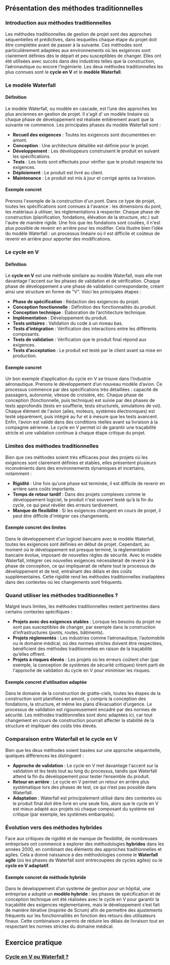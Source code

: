 ## Présentation des méthodes traditionnelles

### Introduction aux méthodes traditionnelles

Les méthodes traditionnelles de gestion de projet sont des approches séquentielles et prédictives, dans lesquelles
chaque étape du projet doit être complétée avant de passer à la suivante. Ces méthodes sont particulièrement adaptées
aux environnements où les exigences sont clairement définies dès le départ et peu susceptibles de changer. Elles ont été
utilisées avec succès dans des industries telles que la construction, l’aéronautique ou encore l’ingénierie. Les deux
méthodes traditionnelles les plus connues sont le **cycle en V** et le **modèle Waterfall**.

### Le modèle Waterfall

#### Définition

Le modèle Waterfall, ou modèle en cascade, est l’une des approches les plus anciennes en gestion de projet. Il s'agit d'
un modèle linéaire où chaque phase de développement est réalisée entièrement avant que la suivante ne commence. Les
principales phases du modèle Waterfall sont :

- **Recueil des exigences** : Toutes les exigences sont documentées en amont.
- **Conception** : Une architecture détaillée est définie pour le projet.
- **Développement** : Les développeurs construisent le produit en suivant les spécifications.
- **Tests** : Les tests sont effectués pour vérifier que le produit respecte les exigences.
- **Déploiement** : Le produit est livré au client.
- **Maintenance** : Le produit est mis à jour et corrigé après sa livraison.

#### Exemple concret

Prenons l'exemple de la construction d'un pont. Dans ce type de projet, toutes les spécifications sont connues à
l'avance : les dimensions du pont, les matériaux à utiliser, les réglementations à respecter. Chaque phase de
construction (planification, fondations, élévation de la structure, etc.) suit l'autre de manière rigide. Une fois que
les fondations sont coulées, il n'est plus possible de revenir en arrière pour les modifier. Cela illustre bien l’idée
du modèle Waterfall : un processus linéaire où il est difficile et coûteux de revenir en arrière pour apporter des
modifications.

### Le cycle en V

#### Définition

Le **cycle en V** est une méthode similaire au modèle Waterfall, mais elle met davantage l'accent sur les phases de
validation et de vérification. Chaque phase de développement a une phase de validation correspondante, créant ainsi une
structure en forme de "V". Voici les principales étapes :

- **Phase de spécification** : Rédaction des exigences du projet.
- **Conception fonctionnelle** : Définition des fonctionnalités du produit.
- **Conception technique** : Élaboration de l’architecture technique.
- **Implémentation** : Développement du produit.
- **Tests unitaires** : Validation du code à un niveau bas.
- **Tests d’intégration** : Vérification des interactions entre les différents composants.
- **Tests de validation** : Vérification que le produit final répond aux exigences.
- **Tests d’acceptation** : Le produit est testé par le client avant sa mise en production.

#### Exemple concret

Un bon exemple d’application du cycle en V se trouve dans l’industrie aéronautique. Prenons le développement d’un
nouveau modèle d’avion. Ce processus commence par des spécifications très détaillées : capacité de passagers, autonomie,
vitesse de croisière, etc. Chaque phase de conception (fonctionnelle, puis technique) est suivie par des phases de tests
approfondis (tests en soufflerie, tests structurels, simulations de vol). Chaque élément de l'avion (ailes, moteurs,
systèmes électroniques) est testé séparément, puis intégré au fur et à mesure que les tests avancent. Enfin, l’avion est
validé dans des conditions réelles avant sa livraison à la compagnie aérienne. Le cycle en V permet ici de garantir une
traçabilité stricte et une validation continue à chaque étape critique du projet.

### Limites des méthodes traditionnelles

Bien que ces méthodes soient très efficaces pour des projets où les exigences sont clairement définies et stables, elles
présentent plusieurs inconvénients dans des environnements dynamiques et incertains, notamment :

- **Rigidité** : Une fois qu’une phase est terminée, il est difficile de revenir en arrière sans coûts importants.
- **Temps de retour tardif** : Dans des projets complexes comme le développement logiciel, le produit n'est souvent
  testé qu’à la fin du cycle, ce qui peut révéler des erreurs tardivement.
- **Manque de flexibilité** : Si les exigences changent en cours de projet, il peut être difficile d'intégrer ces
  changements.

#### Exemple concret des limites

Dans le développement d'un logiciel bancaire avec le modèle Waterfall, toutes les exigences sont définies en début de
projet. Cependant, au moment où le développement est presque terminé, la réglementation bancaire évolue, imposant de
nouvelles règles de sécurité. Avec le modèle Waterfall, intégrer ces nouvelles exigences nécessiterait de revenir à la
phase de conception, ce qui impliquerait de refaire tout le processus de développement et de test, entraînant des délais
et des coûts supplémentaires. Cette rigidité rend les méthodes traditionnelles inadaptées dans des contextes où les
changements sont fréquents.

### Quand utiliser les méthodes traditionnelles ?

Malgré leurs limites, les méthodes traditionnelles restent pertinentes dans certains contextes spécifiques :

- **Projets avec des exigences stables** : Lorsque les besoins du projet ne sont pas susceptibles de changer, par
  exemple dans la construction d’infrastructures (ponts, routes, bâtiments).
- **Projets réglementés** : Les industries comme l’aéronautique, l’automobile ou le domaine médical, où des normes
  strictes doivent être respectées, bénéficient des méthodes traditionnelles en raison de la traçabilité qu’elles
  offrent.
- **Projets à risques élevés** : Les projets où les erreurs coûtent cher (par exemple, la conception de systèmes de
  sécurité critiques) tirent parti de l'approche de validation du cycle en V pour minimiser les risques.

#### Exemple concret d’utilisation adaptée

Dans le domaine de la construction de gratte-ciels, toutes les étapes de la construction sont planifiées en amont, y
compris la conception des fondations, la structure, et même les plans d’évacuation d’urgence. Le processus de validation
est rigoureusement encadré par des normes de sécurité. Les méthodes traditionnelles sont donc adaptées ici, car tout
changement en cours de construction pourrait affecter la stabilité de la structure et impliquer des coûts très élevés.

### Comparaison entre Waterfall et le cycle en V

Bien que les deux méthodes soient basées sur une approche séquentielle, quelques différences les distinguent :

- **Approche de validation** : Le cycle en V met davantage l'accent sur la validation et les tests tout au long du
  processus, tandis que Waterfall attend la fin du développement pour tester l’ensemble du produit.
- **Retour en arrière** : Le cycle en V permet un retour en arrière plus systématique lors des phases de test, ce qui
  n’est pas possible dans Waterfall.
- **Adaptation** : Waterfall est principalement utilisé dans des contextes où le produit final doit être livré en une
  seule fois, alors que le cycle en V est mieux adapté aux projets où chaque composant du système est critique (par
  exemple, les systèmes embarqués).

### Évolution vers des méthodes hybrides

Face aux critiques de rigidité et de manque de flexibilité, de nombreuses entreprises ont commencé à explorer des
méthodologies **hybrides** dans les années 2000, en combinant des éléments des approches traditionnelles et agiles. Cela
a donné naissance à des méthodologies comme le **Waterfall agile** (où les phases de Waterfall sont entrecoupées de
cycles agiles) ou le **cycle en V adaptatif**.

#### Exemple concret de méthode hybride

Dans le développement d’un système de gestion pour un hôpital, une entreprise a adopté un **modèle hybride** : les
phases de spécification et de conception technique ont été réalisées avec le cycle en V pour garantir la traçabilité des
exigences réglementaires, mais le développement s’est fait de manière itérative (inspirée de Scrum) afin de permettre
des ajustements fréquents sur les fonctionnalités en fonction des retours des utilisateurs finaux. Cette combinaison a
permis de réduire les délais de livraison tout en respectant les normes strictes du domaine médical.

## Exercice pratique

### [Cycle en V ou Waterfall ?](../Exercices/%C3%89nonc%C3%A9/02%20-%20Pr%C3%A9sentation%20des%20m%C3%A9thodes%20traditionnelles%20-%20Exercice.md)
